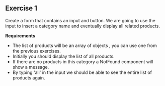 ## Exercise 1

Create a form that contains an input and button.
We are going to use the input to insert a category name and eventually display all related products.

**Requirements**

- The list of products will be an array of objects , you can use one from the previous exercises.
- Initially you should display the list of all products.
- If there are no products in this category a NotFound component will show a message.
- By typing 'all' in the input we should be able to see the entire list of products again.
